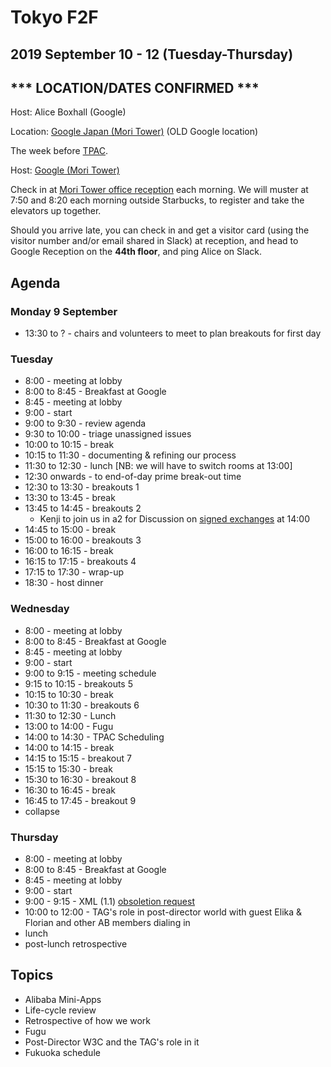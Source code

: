 # Tokyo F2F
## 2019 September 10 - 12 (Tuesday-Thursday)
## *** LOCATION/DATES CONFIRMED ***

Host: Alice Boxhall (Google)

Location: [Google Japan (Mori Tower)](https://goo.gl/maps/ER5NeLY1V2P2) (OLD Google location)

The week before [TPAC](https://www.w3.org/2019/09/TPAC/).

Host: [Google (Mori Tower)](https://goo.gl/maps/ER5NeLY1V2P2)

Check in at [Mori Tower office reception](https://www.mori.co.jp/en/office/japan/roppongihillsmt/image2.html) each morning. We will muster at 7:50 and 8:20 each morning outside Starbucks, to register and take the elevators up together.

Should you arrive late, you can check in and get a visitor card (using the visitor number and/or email shared in Slack) at reception, and head to Google Reception on the **44th floor**, and ping Alice on Slack.


## Agenda

### Monday 9 September


* 13:30 to ? - chairs and volunteers to meet to plan breakouts for first day

### Tuesday

* 8:00 - meeting at lobby
* 8:00 to 8:45 - Breakfast at Google
* 8:45 - meeting at lobby
* 9:00 - start
* 9:00 to 9:30 - review agenda
* 9:30 to 10:00 - triage unassigned issues
* 10:00 to 10:15 - break
* 10:15 to 11:30 - documenting & refining our process
* 11:30 to 12:30 - lunch [NB: we will have to switch rooms at 13:00]
* 12:30 onwards - to end-of-day prime break-out time
* 12:30 to 13:30 - breakouts 1
* 13:30 to 13:45 - break
* 13:45 to 14:45 - breakouts 2
  * Kenji to join us in a2 for Discussion on [signed exchanges](https://github.com/w3ctag/design-reviews/issues/354) at 14:00
* 14:45 to 15:00 - break
* 15:00 to 16:00 - breakouts 3
* 16:00 to 16:15 - break
* 16:15 to 17:15 - breakouts 4
* 17:15 to 17:30 - wrap-up
* 18:30 - host dinner

### Wednesday

* 8:00 - meeting at lobby
* 8:00 to 8:45 - Breakfast at Google
* 8:45 - meeting at lobby
* 9:00 - start
* 9:00 to 9:15 - meeting schedule
* 9:15 to 10:15 - breakouts 5
* 10:15 to 10:30 - break
* 10:30 to 11:30 - breakouts 6
* 11:30 to 12:30 - Lunch
* 13:00 to 14:00 - Fugu 
* 14:00 to 14:30 - TPAC Scheduling
* 14:00 to 14:15 - break
* 14:15 to 15:15 - breakout 7
* 15:15 to 15:30 - break
* 15:30 to 16:30 - breakout 8
* 16:30 to 16:45 - break
* 16:45 to 17:45 - breakout 9 
* collapse

### Thursday

* 8:00 - meeting at lobby
* 8:00 to 8:45 - Breakfast at Google
* 8:45 - meeting at lobby
* 9:00 - start
* 9:00 - 9:15 - XML (1.1) [obsoletion request](https://github.com/w3ctag/obsoletion/issues/6)
* 10:00 to 12:00 - TAG's role in post-director world with guest Elika & Florian and other AB members dialing in
* lunch
* post-lunch retrospective

## Topics

* Alibaba Mini-Apps
* Life-cycle review
* Retrospective of how we work
* Fugu
* Post-Director W3C and the TAG's role in it
* Fukuoka schedule
